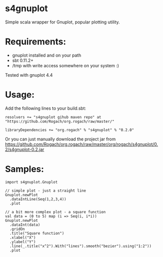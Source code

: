 s4gnuplot
=========

Simple scala wrapper for Gnuplot, popular plotting utility.

# Requirements:
* gnuplot installed and on your path
* sbt 0.11.2+
* /tmp with write access somewhere on your system :)

Tested with gnuplot 4.4

# Usage:

Add the following lines to your build.sbt:

    resolvers += "s4gnuplot gihub maven repo" at "https://github.com/Rogach/org.rogach/raw/master/"

    libraryDependencies += "org.rogach" % "s4gnuplot" % "0.2.0"

Or you can just manually download the project jar from https://github.com/Rogach/org.rogach/raw/master/org/rogach/s4gnuplot/0.2/s4gnuplot-0.2.jar

# Samples:

    import s4gnuplot.Gnuplot

    // simple plot - just a straight line
    Gnuplot.newPlot
      .dataIntLine(Seq(1,2,3,4))
      .plot

    // a bit more complex plot - a square function
    val data = (0 to 5) map (i => Seq(i, i*i))
    Gnuplot.newPlot
      .dataInt(data)
      .gridOn
      .title("Square function")
      .xlabel("X")
      .ylabel("Y")
      .line(_.title("x^2").With("lines").smooth("bezier").using("1:2"))
      .plot
